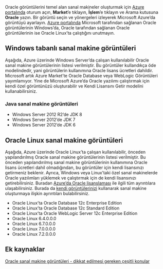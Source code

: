 


Oracle görüntülerini temel alan sanal makineler oluşturmak için [Azure portalında](https://portal.azure.com/) oturum açın, **Market**’e tıklayın, **İşlem**’e tıklayın ve Arama kutusuna **Oracle** yazın. Bir görüntü seçin ve yönergeleri izleyerek Microsoft Azure’da görüntüyü ayarlayın. [Azure portalında](https://portal.azure.com/) Microsoft tarafından sağlanan Oracle görüntülerinin Windows’da, Oracle tarafından sağlanan Oracle görüntülerinin ise Oracle Linux’ta çalıştığını unutmayın.

## <a name="windows-based-virtual-machine-images"></a>Windows tabanlı sanal makine görüntüleri
Aşağıda, Azure üzerinde Windows Server’da çalışan kullanılabilir Oracle sanal makine görüntülerinin listesi verilmiştir. Bu görüntüler kullandıkça öde modelindedir, yani görüntülerin kullanımına Oracle lisans ücretleri dahildir. Microsoft artık Azure Market’te Oracle Database veya WebLogic Görüntüleri yayımlamıyor.  Yine de Microsoft Azure’da Oracle yazılımı çalıştırmak için kendi özel görüntünüzü oluşturabilir ve Kendi Lisansını Getir modelini kullanabilirsiniz. 

### <a name="java-virtual-machine-images"></a>Java sanal makine görüntüleri
* Windows Server 2012 R2’de JDK 8
* Windows Server 2012’de JDK 7
* Windows Server 2012’de JDK 6

## <a name="oracle-linux-virtual-machine-images"></a>Oracle Linux sanal makine görüntüleri
Aşağıda, Azure üzerinde Oracle Linux’ta çalışan kullanılabilir, önceden yapılandırılmış Oracle sanal makine görüntülerinin listesi verilmiştir. Bu önceden yapılandırılmış sanal makine görüntülerinin kullanımına Oracle lisans ücretleri dahil olmadığından, bu görüntüler için kendi lisansınızı getirmeniz beklenir. Ayrıca, Windows veya Linux’taki özel sanal makinelerde Oracle yazılımları yüklemek ve çalıştırmak için de kendi lisansınızı getirebilirsiniz. Buradan [Azure’da Oracle lisanslaması](http://www.oracle.com/technetwork/topics/cloud/faq-1963009.html#support) ile ilgili tüm ayrıntılara ulaşabilirsiniz. Burada da [kendi görüntülerinizi](../articles/virtual-machines/windows/classic/createupload-vhd.md?toc=%2fazure%2fvirtual-machines%2fwindows%2fclassic%2ftoc.json) kullanarak sanal makine oluşturmaya ilişkin ayrıntıları bulabilirsiniz.

* Oracle Linux’ta Oracle Database 12c Enterprise Edition
* Oracle Linux’ta Oracle Database 12c Standard Edition
* Oracle Linux’ta Oracle WebLogic Server 12c Enterprise Edition
* Oracle Linux 6.4.0.0.0
* Oracle Linux 6.7.0.0.0
* Oracle Linux 7.0.0.0.0
* Oracle Linux 7.2.0.0.0

## <a name="additional-resources"></a>Ek kaynaklar
[Oracle sanal makine görüntüleri - dikkat edilmesi gereken çeşitli konular](#miscellaneous-considerations-for-oracle-virtual-machine-images-new-article)

